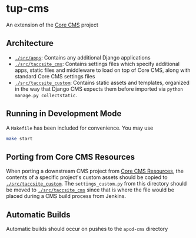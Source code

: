 # tup-cms

An extension of the [Core CMS](https://github.com/TACC/Core-CMS) project

## Architecture

- [`./src/apps`](./src/apps/): Contains any additional Django applications
- [`./src/taccsite_cms`](./src/taccsite_cms/): Contains settings files which specify additional apps, static files and middleware to load on top of Core CMS, along with standard Core CMS settings files
- [`./src/taccsite_custom`](./src/taccsite_custom/): Contains static assets and templates, organized in the way that Django CMS expects them before imported via `python manage.py collectstatic`.

## Running in Development Mode

A `Makefile` has been included for convenience. You may use

```bash
make start
```

## Porting from Core CMS Resources

When porting a downstream CMS project from [Core CMS Resources](https://github.com/tacc/core-cms-resources), the contents of a specific project's custom assets should be copied to [`./src/taccsite_custom`](./src/taccsite_custom/). The `settings_custom.py` from this directory should be moved to [`./src/taccsite_cms`](./src/taccsite_cms/) since that is where the file would be placed during a CMS build process from Jenkins.


## Automatic Builds

Automatic builds should occur on pushes to the `apcd-cms` directory
